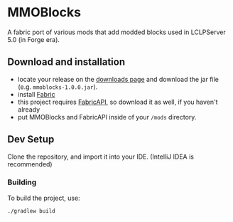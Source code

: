 # MMOBlocks
A fabric port of various mods that add modded blocks used in LCLPServer 5.0 (in Forge era).

## Download and installation

- locate your release on the [downloads page](https://github.com/LCLPYT/MMOBlocks/releases) and download the jar file (e.g. `mmoblocks-1.0.0.jar`).
- install [Fabric](https://fabricmc.net/)
- this project requires [FabricAPI](https://www.curseforge.com/minecraft/mc-mods/fabric-api), so download it as well, if you haven't already
- put MMOBlocks and FabricAPI inside of your `/mods` directory.

## Dev Setup

Clone the repository, and import it into your IDE. (IntelliJ IDEA is recommended)

### Building

To build the project, use:

```bash
./gradlew build
```
